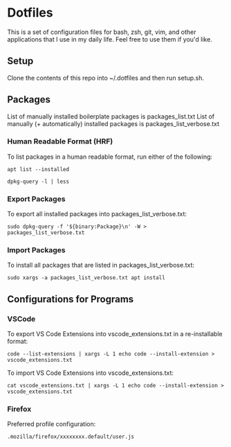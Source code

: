 # Dotfiles
This is a set of configuration files for bash, zsh, git, vim, and other applications that I use in my daily life. Feel free to use them if you'd like.

## Setup
Clone the contents of this repo into ~/.dotfiles and then run setup.sh.

## Packages
List of manually installed boilerplate packages is packages_list.txt
List of manually (+ automatically) installed packages is packages_list_verbose.txt

### Human Readable Format (HRF)
To list packages in a human readable format, run either of the following:

```apt list --installed```

```dpkg-query -l | less```

### Export Packages
To export all installed packages into packages_list_verbose.txt:

```sudo dpkg-query -f '${binary:Package}\n' -W > packages_list_verbose.txt```

### Import Packages
To install all packages that are listed in packages_list_verbose.txt:

```sudo xargs -a packages_list_verbose.txt apt install```

## Configurations for Programs
### VSCode
To export VS Code Extensions into vscode_extensions.txt in a re-installable format:

```code --list-extensions | xargs -L 1 echo code --install-extension > vscode_extensions.txt```

To import VS Code Extensions into vscode_extensions.txt:

```cat vscode_extensions.txt | xargs -L 1 echo code --install-extension > vscode_extensions.txt```

### Firefox
Preferred profile configuration:

```.mozilla/firefox/xxxxxxxx.default/user.js```
